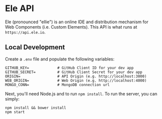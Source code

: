 # Ele API

Ele (pronounced "ellie") is an online IDE and distribution mechanism for
Web Components (i.e. Custom Elements). This API is what runs at
`https://api.ele.io`.

## Local Development

Create a `.env` file and populate the following variables:

```
GITHUB_KEY=             # GitHub Client ID for your dev app
GITHUB_SECRET=          # GitHub Client Secret for your dev app
ORIGIN=                 # API Origin (e.g. http://localhost:3000)
WEB_ORIGIN=             # Web Origin (e.g. http://localhost:4000)
MONGO_CONN=             # MongoDB connection url
```

Next, you'll need Node.js and to run `npm install`. To run the server,
you can simply:

```
npm install && bower install
npm start
```
